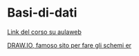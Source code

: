 # Basi-di-dati

[Link del corso su aulaweb](https://2024.aulaweb.unige.it/course/view.php?id=2389)

[DRAW.IO, famoso sito per fare gli schemi er](draw.io)
